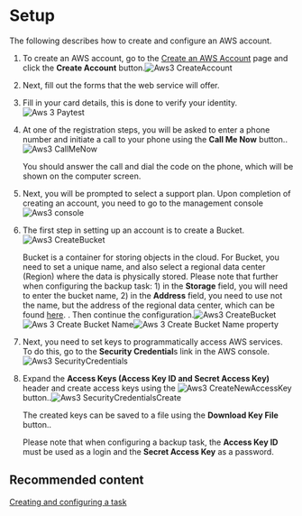 # Setup

The following describes how to create and configure an AWS account.

1. To create an AWS account, go to the [Create an AWS Account](https://aws.amazon.com/ru/) page and click the **Create Account** button.![Aws3 CreateAccount](../../../../images/aws3_createaccount.png)
2. Next, fill out the forms that the web service will offer.
3. Fill in your card details, this is done to verify your identity.![Aws 3 Paytest](../../../../images/aws3_paytest.png)
4. At one of the registration steps, you will be asked to enter a phone number and initiate a call to your phone using the **Call Me Now** button..![Aws3 CallMeNow](../../../../images/aws3_callmenow.png)

   You should answer the call and dial the code on the phone, which will be shown on the computer screen.
5. Next, you will be prompted to select a support plan. Upon completion of creating an account, you need to go to the management console![Aws3 console](../../../../images/aws3_console.png)
6. The first step in setting up an account is to create a Bucket.![Aws3 CreateBucket](../../../../images/aws3_createbucket.png)

   Bucket is a container for storing objects in the cloud. For Bucket, you need to set a unique name, and also select a regional data center (Region) where the data is physically stored. Please note that further when configuring the backup task: 1) in the **Storage** field, you will need to enter the bucket name, 2) in the **Address** field, you need to use not the name, but the address of the regional data center, which can be found [here](https://docs.aws.amazon.com/general/latest/gr/rande.html#s3_region). . Then continue the configuration.![Aws3 CreateBucket](../../../../images/aws3_createbucket.png)![Aws 3 Create Bucket Name](../../../../images/aws3_createbucketname.png)![Aws 3 Create Bucket Name property](../../../../images/aws3_createbucketname_propert.png)
7. Next, you need to set keys to programmatically access AWS services. To do this, go to the **Security Credential**s link in the AWS console.![Aws3 SecurityCredentials](../../../../images/aws3_securitycredentials.png)
8. Expand the **Access Keys (Access Key ID and Secret Access Key)** header and create access keys using the ![Aws3 CreateNewAccessKey](../../../../images/aws3_createnewaccesskey.png) button..![Aws3 SecurityCredentialsCreate](../../../../images/aws3_securitycredentialscreate.png)

   The created keys can be saved to a file using the **Download Key File** button..

   Please note that when configuring a backup task, the **Access Key ID** must be used as a login and the **Secret Access Key** as a password.

## Recommended content

[Creating and configuring a task](hydra_settings.md)
